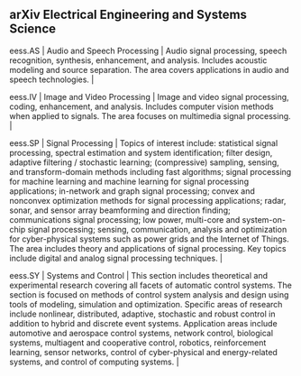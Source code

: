 ## arXiv Electrical Engineering and Systems Science

eess.AS | Audio and Speech Processing | Audio signal processing, speech recognition, synthesis, enhancement, and analysis. Includes acoustic modeling and source separation. The area covers applications in audio and speech technologies. |

eess.IV | Image and Video Processing | Image and video signal processing, coding, enhancement, and analysis. Includes computer vision methods when applied to signals. The area focuses on multimedia signal processing. |

eess.SP | Signal Processing | Topics of interest include: statistical signal processing, spectral estimation and system identification; filter design, adaptive filtering / stochastic learning; (compressive) sampling, sensing, and transform-domain methods including fast algorithms; signal processing for machine learning and machine learning for signal processing applications; in-network and graph signal processing; convex and nonconvex optimization methods for signal processing applications; radar, sonar, and sensor array beamforming and direction finding; communications signal processing; low power, multi-core and system-on-chip signal processing; sensing, communication, analysis and optimization for cyber-physical systems such as power grids and the Internet of Things. The area includes theory and applications of signal processing. Key topics include digital and analog signal processing techniques. |

eess.SY | Systems and Control | This section includes theoretical and experimental research covering all facets of automatic control systems. The section is focused on methods of control system analysis and design using tools of modeling, simulation and optimization. Specific areas of research include nonlinear, distributed, adaptive, stochastic and robust control in addition to hybrid and discrete event systems. Application areas include automotive and aerospace control systems, network control, biological systems, multiagent and cooperative control, robotics, reinforcement learning, sensor networks, control of cyber-physical and energy-related systems, and control of computing systems. |

